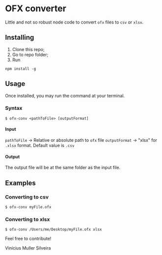 # OFX converter
Little and not so robust node code to convert `ofx` files to `csv` or `xlsx`.

## Installing
1. Clone this repo;
2. Go to repo folder;
3. Run
```
npm install -g 
```

## Usage
Once installed, you may run the command at your terminal.

### Syntax
```
$ ofx-conv <pathToFile> [outputFormat]
```
#### Input
`pathToFile`    -> Relative or absolute path to `ofx` file
`outputFormat`  -> "xlsx" for `.xlsx` format. Default value is `.csv`
#### Output
The output file will be at the same folder as the input file.

## Examples
### Converting to csv
```
$ ofx-conv myFile.ofx
```

### Converting to xlsx
```
$ ofx-conv /Users/me/Desktop/myFile.ofx xlsx
```

Feel free to contribute! 

Vinícius Muller Silveira

